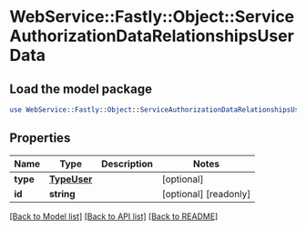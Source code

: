 # WebService::Fastly::Object::ServiceAuthorizationDataRelationshipsUserData

## Load the model package
```perl
use WebService::Fastly::Object::ServiceAuthorizationDataRelationshipsUserData;
```

## Properties
Name | Type | Description | Notes
------------ | ------------- | ------------- | -------------
**type** | [**TypeUser**](TypeUser.md) |  | [optional] 
**id** | **string** |  | [optional] [readonly] 

[[Back to Model list]](../README.md#documentation-for-models) [[Back to API list]](../README.md#documentation-for-api-endpoints) [[Back to README]](../README.md)


